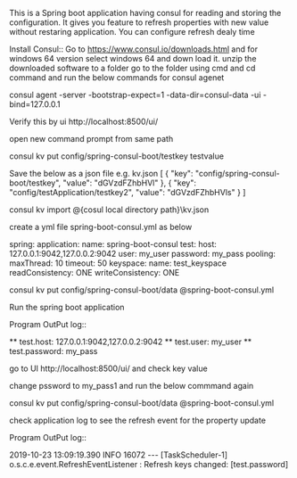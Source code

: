 This is a Spring boot application having consul for reading and storing the configuration.
It gives you feature to refresh properties with new value without restaring application.
You can configure refresh dealy time 


Install Consul::
Go to https://www.consul.io/downloads.html and for windows 64 version select  windows 64 and down load it.
unzip the downloaded software to a folder
go to the folder using cmd and cd command 
and run the below commands for consul agenet

consul agent -server -bootstrap-expect=1 -data-dir=consul-data -ui -bind=127.0.0.1

Verify this by ui http://localhost:8500/ui/

open new command prompt from same path

consul kv put config/spring-consul-boot/testkey testvalue

Save the below as a json file e.g. kv.json
[
  {
    "key": "config/spring-consul-boot/testkey",
    "value": "dGVzdFZhbHVl"
  },
  {
    "key": "config/testApplication/testkey2",
    "value": "dGVzdFZhbHVls"
  }
]

consul kv import @{cosul local directory path}\kv.json

create a yml file spring-boot-consul.yml as below 

spring:
  application:
    name: spring-boot-consul
test:
  host: 127.0.0.1:9042,127.0.0.2:9042
  user: my_user
  password: my_pass
  pooling:
    maxThread: 10
    timeout: 50
  keyspace:
    name: test_keyspace
    readConsistency: ONE
    writeConsistency: ONE



consul kv put config/spring-consul-boot/data @spring-boot-consul.yml

Run the spring boot application

Program OutPut log::

** test.host: 127.0.0.1:9042,127.0.0.2:9042
** test.user: my_user
** test.password: my_pass

go to UI
http://localhost:8500/ui/ and check key value


change pssword to my_pass1 and run the below commmand again

consul kv put config/spring-consul-boot/data @spring-boot-consul.yml 

check application log to see the refresh  event for the property update

Program OutPut log::

2019-10-23 13:09:19.390  INFO 16072 --- [TaskScheduler-1] o.s.c.e.event.RefreshEventListener       : Refresh keys changed: [test.password]

